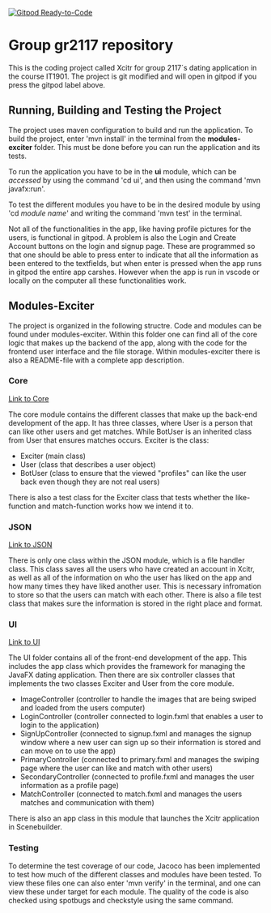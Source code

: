 [![Gitpod Ready-to-Code](https://img.shields.io/badge/Gitpod-Ready--to--Code-blue?logo=gitpod)](https://gitlab.stud.idi.ntnu.no/it1901/groups-2021/gr2117/gr2117)

# Group gr2117 repository
This is the coding project called Xcitr for group 2117´s dating application in the course IT1901. The project is git modified and will open in gitpod if you press the gitpod label above.

## Running, Building and Testing the Project
The project uses maven configuration to build and run the application. To build the project, enter 'mvn install' in the terminal from the **modules-exciter** folder. This must be done before you can run the application and its tests.

To run the application you have to be in the **ui** module, which can be *accessed* by using the command 'cd ui', and then using the command 'mvn javafx:run'.

To test the different modules you have to be in the desired module by using 'cd *module name*' and writing the command 'mvn test' in the terminal.

Not all of the functionalities in the app, like having profile pictures for the users, is functional in gitpod. A problem is also the Login and Create Account buttons on the login and signup page. These are programmed so that one should be able to press enter to indicate that all the information as been entered to the textfields, but when enter is pressed when the app runs in gitpod the entire app carshes. However when the app is run in vscode or locally on the computer all these functionalities work. 

## Modules-Exciter
The project is organized in the following structre. Code and modules can be found under modules-exciter. Within this folder one can find all of the core logic that makes up the backend of the app, along with the code for the frontend user interface and the file storage. Within modules-exciter there is also a README-file with a complete app description.

### Core
[Link to Core](https://gitlab.stud.idi.ntnu.no/it1901/groups-2021/gr2117/gr2117/-/tree/master/modules-exciter/core)

The core module contains the different classes that make up the back-end development of the app. It has three classes, where User is a person that can like other users and get matches. While BotUser is an inherited class from User that ensures matches occurs. Exciter is the class:
- Exciter (main class)
- User (class that describes a user object)
- BotUser (class to ensure that the viewed "profiles" can like the user back even though they are not real users)

There is also a test class for the Exciter class that tests whether the like-function and match-function works how we intend it to.


### JSON
[Link to JSON](https://gitlab.stud.idi.ntnu.no/it1901/groups-2021/gr2117/gr2117/-/tree/master/modules-exciter/json)

There is only one class within the JSON module, which is a file handler class. This class saves all the users who have created an account in Xcitr, as well as all of the information on who the user has liked on the app and how many times they have liked another user. This is necessary infromation to store so that the users can match with each other. There is also a file test class that makes sure the information is stored in the right place and format.


### UI
[Link to UI](https://gitlab.stud.idi.ntnu.no/it1901/groups-2021/gr2117/gr2117/-/tree/master/modules-exciter/ui)

The UI folder contains all of the front-end development of the app. This includes the app class which provides the framework for managing the JavaFX dating application. Then there are six controller classes that implements the two classes Exciter and User from the core module.
- ImageController (controller to handle the images that are being swiped and loaded from the users computer)
- LoginController (controller connected to login.fxml that enables a user to login to the application)
- SignUpController (connected to signup.fxml and manages the signup window where a new user can sign up so their information is stored and can move on to use the app)
- PrimaryController (connected to primary.fxml and manages the swiping page where the user can like and match with other users)
- SecondaryController (connected to profile.fxml and manages the user information as a profile page)
- MatchController (connected to match.fxml and manages the users matches and communication with them)

There is also an app class in this module that launches the Xcitr application in Scenebuilder.

### Testing
To determine the test coverage of our code, Jacoco has been implemented to test how much of the different classes and modules have been tested. To view these files one can also enter 'mvn verify' in the terminal, and one can view these under target for each module. The quality of the code is also checked using spotbugs and checkstyle using the same command.






